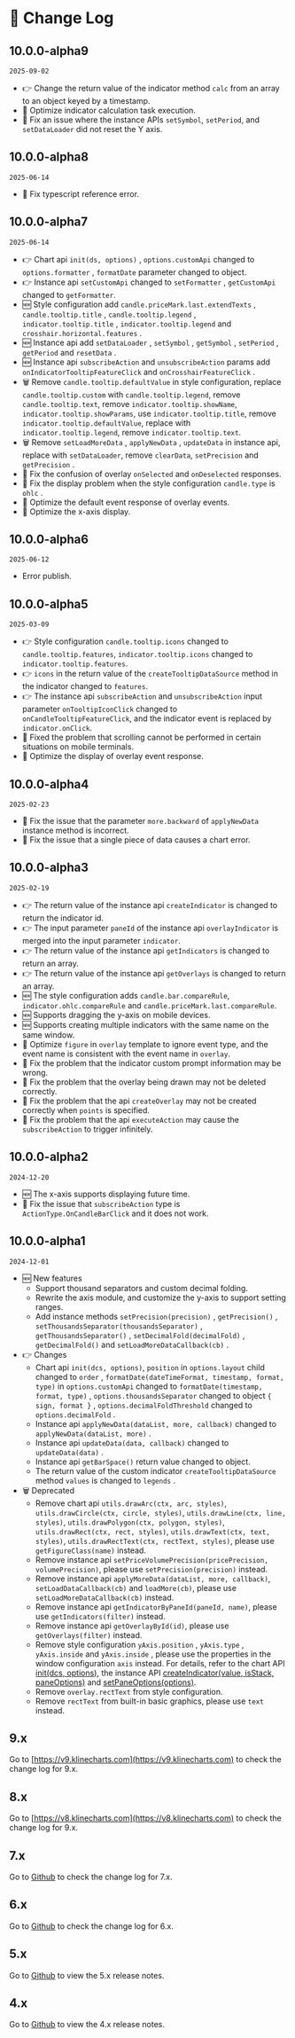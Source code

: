 # 📠 Change Log

## 10.0.0-alpha9
`2025-09-02`
+ 👉 Change the return value of the indicator method `calc` from an array to an object keyed by a timestamp.
+ 💄 Optimize indicator calculation task execution.
+ 🐞 Fix an issue where the instance APIs `setSymbol`, `setPeriod`, and `setDataLoader` did not reset the Y axis.

## 10.0.0-alpha8
`2025-06-14`
+ 🐞 Fix typescript reference error.

## 10.0.0-alpha7
`2025-06-14`
+ 👉 Chart api `init(ds, options)` , `options.customApi` changed to `options.formatter` , `formatDate` parameter changed to object.
+ 👉 Instance api `setCustomApi` changed to `setFormatter` , `getCustomApi` changed to `getFormatter`.
+ 🆕 Style configuration add `candle.priceMark.last.extendTexts` , `candle.tooltip.title` , `candle.tooltip.legend` , `indicator.tooltip.title` , `indicator.tooltip.legend` and `crosshair.horizontal.features` .
+ 🆕 Instance api add `setDataLoader` , `setSymbol` , `getSymbol` , `setPeriod` , `getPeriod` and `resetData` .
+ 🆕 Instance api `subscribeAction` and `unsubscribeAction` params add `onIndicatorTooltipFeatureClick` and `onCrosshairFeatureClick` .
+ 🗑 Remove `candle.tooltip.defaultValue` in style configuration, replace `candle.tooltip.custom` with `candle.tooltip.legend`, remove `candle.tooltip.text`, remove `indicator.tooltip.showName`, `indicator.tooltip.showParams`, use `indicator.tooltip.title`, remove `indicator.tooltip.defaultValue`, replace with `indicator.tooltip.legend`, remove `indicator.tooltip.text`.
+ 🗑 Remove `setLoadMoreData` , `applyNewData` , `updateData` in instance api, replace with `setDataLoader`, remove `clearData`, `setPrecision` and `getPrecision` .
+ 🐞 Fix the confusion of overlay `onSelected` and `onDeselected` responses.
+ 🐞 Fix the display problem when the style configuration `candle.type` is `ohlc` .
+ 💄 Optimize the default event response of overlay events.
+ 💄 Optimize the x-axis display.

## 10.0.0-alpha6
`2025-06-12`
+ Error publish.

## 10.0.0-alpha5
`2025-03-09`
+ 👉 Style configuration `candle.tooltip.icons` changed to `candle.tooltip.features`, `indicator.tooltip.icons` changed to `indicator.tooltip.features`.
+ 👉 `icons` in the return value of the `createTooltipDataSource` method in the indicator changed to `features`.
+ 👉 The instance api `subscribeAction` and `unsubscribeAction` input parameter `onTooltipIconClick` changed to `onCandleTooltipFeatureClick`, and the indicator event is replaced by `indicator.onClick`.
+ 🐞 Fixed the problem that scrolling cannot be performed in certain situations on mobile terminals.
+ 💄 Optimize the display of overlay event response.

## 10.0.0-alpha4
`2025-02-23`
+ 🐞 Fix the issue that the parameter `more.backward` of `applyNewData` instance method is incorrect.
+ 🐞 Fix the issue that a single piece of data causes a chart error.

## 10.0.0-alpha3
`2025-02-19`
+ 👉 The return value of the instance api `createIndicator` is changed to return the indicator id.
+ 👉 The input parameter `paneId` of the instance api `overlayIndicator` is merged into the input parameter `indicator`.
+ 👉 The return value of the instance api `getIndicators` is changed to return an array.
+ 👉 The return value of the instance api `getOverlays` is changed to return an array.
+ 🆕 The style configuration adds `candle.bar.compareRule`, `indicator.ohlc.compareRule` and `candle.priceMark.last.compareRule`.
+ 🆕 Supports dragging the y-axis on mobile devices.
+ 🆕 Supports creating multiple indicators with the same name on the same window.
+ 💄 Optimize `figure` in `overlay` template to ignore event type, and the event name is consistent with the event name in `overlay`.
+ 🐞 Fix the problem that the indicator custom prompt information may be wrong.
+ 🐞 Fix the problem that the overlay being drawn may not be deleted correctly.
+ 🐞 Fix the problem that the api `createOverlay` may not be created correctly when `points` is specified.
+ 🐞 Fix the problem that the api `executeAction` may cause the `subscribeAction` to trigger infinitely.

## 10.0.0-alpha2
`2024-12-20`
+ 🆕 The x-axis supports displaying future time.
+ 🐞 Fix the issue that `subscribeAction` type is `ActionType.OnCandleBarClick` and it does not work.

## 10.0.0-alpha1
`2024-12-01`
+ 🆕 New features
  + Support thousand separators and custom decimal folding.
  + Rewrite the axis module, and customize the y-axis to support setting ranges.
  + Add instance methods `setPrecision(precision)` , `getPrecision()` , `setThousandsSeparator(thousandsSeparator)` , `getThousandsSeparator()` , `setDecimalFold(decimalFold)` , `getDecimalFold()` and `setLoadMoreDataCallback(cb)` .
+ 👉 Changes
  + Chart api `init(dcs, options)`, `position` in `options.layout` child changed to `order` , `formatDate(dateTimeFormat, timestamp, format, type)` in `options.customApi` changed to `formatDate(timestamp, format, type)` , `options.thousandsSeparator` changed to object `{ sign, format }` , `options.decimalFoldThreshold` changed to `options.decimalFold` .
  + Instance api `applyNewData(dataList, more, callback)` changed to `applyNewData(dataList, more)` .
  + Instance api `updateData(data, callback)` changed to `updateData(data)` .
  + Instance api `getBarSpace()` return value changed to object.
  + The return value of the custom indicator `createTooltipDataSource` method `values` is changed to `legends` .
+ 🗑 Deprecated
  + Remove chart api `utils.drawArc(ctx, arc, styles)`, `utils.drawCircle(ctx, circle, styles)`, `utils.drawLine(ctx, line, styles)`, `utils.drawPolygon(ctx, polygon, styles)`, `utils.drawRect(ctx, rect, styles)`, `utils.drawText(ctx, text, styles)`, `utils.drawRectText(ctx, rectText, styles)`, please use `getFigureClass(name)` instead.
  + Remove instance api `setPriceVolumePrecision(pricePrecision, volumePrecision)`, please use `setPrecision(precision)` instead.
  + Remove instance api `applyMoreData(dataList, more, callback)`, `setLoadDataCallback(cb)` and `loadMore(cb)`, please use `setLoadMoreDataCallback(cb)` instead.
  + Remove instance api `getIndicatorByPaneId(paneId, name)`, please use `getIndicators(filter)` instead.
  + Remove instance api `getOverlayById(id)`, please use `getOverlays(filter)` instead.
  + Remove style configuration `yAxis.position` , `yAxis.type` , `yAxis.inside` and `yAxis.inside` , please use the properties in the window configuration `axis` instead. For details, refer to the chart API [init(dcs, options)](/api/chart/init#parameters), the instance API [createIndicator(value, isStack, paneOptions)](/api/instance/createIndicator#parameters) and [setPaneOptions(options)](/api/instance/setPaneOptions#parameters).
  + Remove `overlay.rectText` from style configuration.
  + Remove `rectText` from built-in basic graphics, please use `text` instead.

## 9.x

Go to [https://v9.klinecharts.com](https://v9.klinecharts.com) to check the change log for 9.x.

## 8.x

Go to [https://v8.klinecharts.com](https://v8.klinecharts.com) to check the change log for 9.x.

## 7.x

Go to [Github](https://github.com/liihuu/KLineChart/blob/v7.5.0/docs/en/changelog.md) to check the change log for 7.x.

## 6.x

Go to [Github](https://github.com/liihuu/KLineChart/blob/v6.1.0/docs/en/CHANGELOG.md) to check the change log for 6.x.

## 5.x

Go to [Github](https://github.com/liihuu/KLineChart/releases/tag/v5.0.0) to view the 5.x release notes.

## 4.x

Go to [Github](https://github.com/liihuu/KLineChart/releases/tag/v4.0.0) to view the 4.x release notes.
